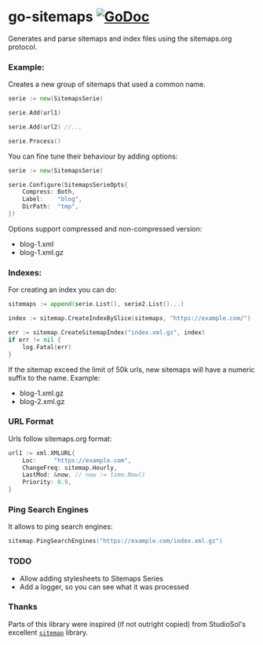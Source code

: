 # go-sitemaps [![GoDoc](https://godoc.org/github.com/eanavitarte/go-sitemaps?status.png)](https://godoc.org/github.com/eanavitarte/go-sitemaps)

Generates and parse sitemaps and index files using the sitemaps.org protocol.

### Example:

Creates a new group of sitemaps that used a common name.

~~~ go
serie := new(SitemapsSerie)

serie.Add(url1)

serie.Add(url2) //...

serie.Process()

~~~

You can fine tune their behaviour by adding options:

~~~ go
serie := new(SitemapsSerie)

serie.Configure(SitemapsSerieOpts{
	Compress: Both,
	Label:    "blog",
	DirPath:  "tmp",
})

~~~

Options support compressed and non-compressed version:
- blog-1.xml
- blog-1.xml.gz

### Indexes:

For creating an index you can do:

~~~ go
sitemaps := append(serie.List(), serie2.List()...)

index := sitemap.CreateIndexBySlice(sitemaps, "https://example.com/")

err := sitemap.CreateSitemapIndex("index.xml.gz", index)
if err != nil {
	log.Fatal(err)
}

~~~

If the sitemap exceed the limit of 50k urls, new sitemaps will have a numeric suffix to the name. Example:
- blog-1.xml.gz
- blog-2.xml.gz

### URL Format
Urls follow sitemaps.org format:

~~~ go
url1 := xml.XMLURL{
	Loc:     "https://example.com",
	ChangeFreq: sitemap.Hourly,
    LastMod: &now, // now := time.Now()
    Priority: 0.9,
}
~~~

### Ping Search Engines
It allows to ping search engines:

~~~ go
sitemap.PingSearchEngines("https://example.com/index.xml.gz")
~~~

### TODO
- Allow adding stylesheets to Sitemaps Series
- Add a logger, so you can see what it was processed

### Thanks

Parts of this library were inspired (if not outright copied) from StudioSol's excellent [`sitemap`](https://github.com/StudioSol/sitemap) library.
